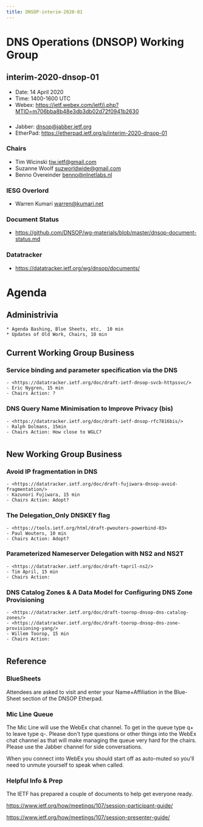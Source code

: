 ```yaml
---
title: DNSOP-interim-2020-01
---
```

# DNS Operations (DNSOP) Working Group
## interim-2020-dnsop-01

* Date: 14 April 2020
* Time: 1400-1600 UTC
* Webex: <https://ietf.webex.com/ietf/j.php?MTID=m706bba8b48e3db3db02d72f0941b2630>

###
* Jabber:  <dnsop@jabber.ietf.org>
* EtherPad: <https://etherpad.ietf.org/p/interim-2020-dnsop-01>

### Chairs
* Tim Wicinski <tjw.ietf@gmail.com>
* Suzanne Woolf <suzworldwide@gmail.com>
* Benno Overeinder <benno@nlnetlabs.nl>

### IESG Overlord
* Warren Kumari <warren@kumari.net>

### Document Status
* <https://github.com/DNSOP/wg-materials/blob/master/dnsop-document-status.md>

### Datatracker
* <https://datatracker.ietf.org/wg/dnsop/documents/>

# Agenda

## Administrivia
    * Agenda Bashing, Blue Sheets, etc,  10 min
    * Updates of Old Work, Chairs, 10 min

## Current Working Group Business

###  Service binding and parameter specification via the DNS
    - <https://datatracker.ietf.org/doc/draft-ietf-dnsop-svcb-httpssvc/>
    - Eric Nygren, 15 min
    - Chairs Action: ?

### DNS Query Name Minimisation to Improve Privacy (bis)
    - <https://datatracker.ietf.org/doc/draft-ietf-dnsop-rfc7816bis/>
    - Ralph Dolmans, 15min
    - Chairs Action: How close to WGLC?


#
## New Working Group Business

### Avoid IP fragmentation in DNS
    - <https://datatracker.ietf.org/doc/draft-fujiwara-dnsop-avoid-fragmentation/>
    - Kazunori Fujiwara, 15 min
    - Chairs Action: Adopt?

### The Delegation_Only DNSKEY flag
    - <https://tools.ietf.org/html/draft-pwouters-powerbind-03>
    - Paul Wouters, 10 min
    - Chairs Action: Adopt?

### Parameterized Nameserver Delegation with NS2 and NS2T
    - <https://datatracker.ietf.org/doc/draft-tapril-ns2/>
    - Tim April, 15 min
    - Chairs Action:

### DNS Catalog Zones & A Data Model for Configuring DNS Zone Provisioning
    - <https://datatracker.ietf.org/doc/draft-toorop-dnsop-dns-catalog-zones/>
    - <https://datatracker.ietf.org/doc/draft-toorop-dnsop-dns-zone-provisioning-yang/>
    - Willem Toorop, 15 min
    - Chairs Action:

#
## Reference

### BlueSheets

Attendees are asked to visit and enter your Name+Affiliation in the Blue-Sheet section of the DNSOP Etherpad.

### Mic Line Queue

The Mic Line will use the WebEx chat channel.  To get in the queue type q+ to leave type q-.
Please don't type questions or other things into the WebEx chat channel as that will make
managing the queue very hard for the chairs.  Please use the Jabber channel for side conversations.

When you connect into WebEx you should start off as auto-muted so you'll
need to unmute yourself to speak when called.

### Helpful Info & Prep

The IETF has prepared a couple of documents to help get everyone ready.

  <https://www.ietf.org/how/meetings/107/session-participant-guide/>

  <https://www.ietf.org/how/meetings/107/session-presenter-guide/>
